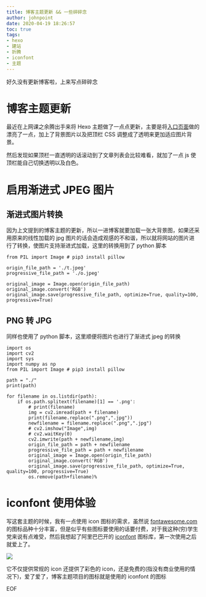 ```yaml
---
title: 博客主题更新 && 一些碎碎念
author: johnpoint
date: 2020-04-19 18:26:57
toc: true
tags:
- hexo
- 建站
- 折腾
- iconfont
- 主题
---
```


好久没有更新博客啦，上来写点碎碎念<!--more-->

# 博客主题更新

最近在上网课之余腾出手来将 Hexo 主题做了一点点更新，主要是将[入口页面](https://blog.lvchu.com)做的漂亮了一点，加上了背景图片以及把顶栏 CSS 调整成了透明来更加适应图片背景。

然后发现如果顶栏一直透明的话滚动到了文章列表会比较难看，就加了一点 js 使顶栏能自己切换透明以及白色。

# 启用渐进式 JPEG 图片

## 渐进式图片转换

因为上文提到的博客主题的更新，所以一进博客就要加载一张大背景图，如果还采用原来的线性加载的 jpg 图片的话会造成观感的不和谐，所以就将网站的图片进行了转换，使图片支持渐进式加载，这里的转换用到了 python 脚本

```
from PIL import Image # pip3 install pillow
 
origin_file_path = './t.jpeg'
progressive_file_path = './o.jpeg'
 
original_image = Image.open(origin_file_path)
original_image.convert('RGB')
original_image.save(progressive_file_path, optimize=True, quality=100, progressive=True)
```

## PNG 转 JPG

同样也使用了 python 脚本，这里顺便将图片也进行了渐进式 jpeg 的转换

```
import os
import cv2
import sys
import numpy as np
from PIL import Image # pip3 install pillow
 
path = "./"
print(path)
 
for filename in os.listdir(path):
    if os.path.splitext(filename)[1] == '.png':
        # print(filename)
        img = cv2.imread(path + filename)
        print(filename.replace(".png",".jpg"))
        newfilename = filename.replace(".png",".jpg")
        # cv2.imshow("Image",img)
        # cv2.waitKey(0)
        cv2.imwrite(path + newfilename,img)
        origin_file_path = path + newfilename
        progressive_file_path = path + newfilename
        original_image = Image.open(origin_file_path)
        original_image.convert('RGB')
        original_image.save(progressive_file_path, optimize=True, quality=100, progressive=True)
        os.remove(path+filename)% 
```

# iconfont 使用体验

写这套主题的时候，我有一点使用 icon 图标的需求，虽然说 [fontawesome.com](https://fontawesome.com/) 的图标品种十分丰富，但是似乎有些图标要使用的话要付费，对于我这种(穷)学生党来说有点难受，然后我想起了阿里巴巴开的 [iconfont](https://www.iconfont.cn/) 图标库，第一次使用之后就爱上了。

![](https://cdn.lvcshu.info/img/20200419002.jpg)

它不仅提供常规的 icon 还提供了彩色的 icon，还是免费的(指没有商业使用的情况下)，爱了爱了，博客主题项目的图标就是使用的 iconfont 的图标

EOF

